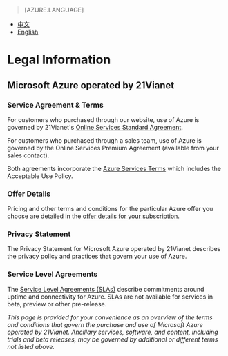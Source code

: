 <tags ms.service="legal" ms.date="02/2015" wacn.date="02/2015" wacn.lang="en"/>

> [AZURE.LANGUAGE]
- [中文](/support/legal/)
- [English](/support/legal-en/)


# Legal Information

## Microsoft Azure operated by 21Vianet

### Service Agreement & Terms

For customers who purchased through our website, use of Azure is governed by 21Vianet's [Online Services Standard Agreement](/legal/subscription-agreement/).

For customers who purchased through a sales team, use of Azure is governed by the Online Services Premium Agreement (available from your sales contact). 

Both agreements incorporate the [Azure Services Terms](/support/legal/services-terms/) which includes the Acceptable Use Policy.

### Offer Details 

Pricing and other terms and conditions for the particular Azure offer you choose are detailed in the [offer details for your subscription](/support/legal/offer-rate-plans/).

### Privacy Statement 

The Privacy Statement for Microsoft Azure operated by 21Vianet describes the privacy policy and practices that govern your use of Azure.

### Service Level Agreements

The [Service Level Agreements (SLAs)](/support/legal/sla/) describe commitments around uptime and connectivity for Azure. SLAs are not available for services in beta, preview or other pre-release. 

*This page is provided for your convenience as an overview of the terms and conditions that govern the purchase and use of Microsoft Azure operated by 21Vianet. Ancillary services, software, and content, including trials and beta releases, may be governed by additional or different terms not listed above.*

